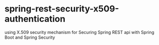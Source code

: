# spring-rest-security-x509-authentication
using X.509 security mechanism for Securing Spring REST api with Spring Boot and Spring Security
